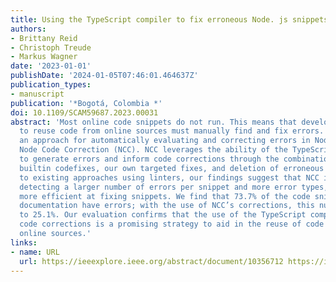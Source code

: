 ```yaml
---
title: Using the TypeScript compiler to fix erroneous Node. js snippets
authors:
- Brittany Reid
- Christoph Treude
- Markus Wagner
date: '2023-01-01'
publishDate: '2024-01-05T07:46:01.464637Z'
publication_types:
- manuscript
publication: '*Bogotá, Colombia *'
doi: 10.1109/SCAM59687.2023.00031
abstract: 'Most online code snippets do not run. This means that developers looking
  to reuse code from online sources must manually find and fix errors. We present
  an approach for automatically evaluating and correcting errors in Node.js code snippets:
  Node Code Correction (NCC). NCC leverages the ability of the TypeScript compiler
  to generate errors and inform code corrections through the combination of TypeScript’s
  builtin codefixes, our own targeted fixes, and deletion of erroneous lines. Compared
  to existing approaches using linters, our findings suggest that NCC is capable of
  detecting a larger number of errors per snippet and more error types, and it is
  more efficient at fixing snippets. We find that 73.7% of the code snippets in NPM
  documentation have errors; with the use of NCC’s corrections, this number was reduced
  to 25.1%. Our evaluation confirms that the use of the TypeScript compiler to inform
  code corrections is a promising strategy to aid in the reuse of code snippets from
  online sources.'
links:
- name: URL
  url: https://ieeexplore.ieee.org/abstract/document/10356712 https://ieeexplore.ieee.org/stampPDF/getPDF.jsp?tp=&arnumber=10356712&ref=
---
```

